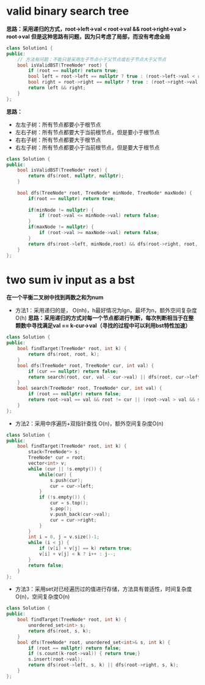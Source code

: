 # valid binary search tree
**思路：采用递归的方式，root->left->val < root->val && root->right->val > root->val**
**但是这种思路有问题，因为只考虑了局部，而没有考虑全局**
``` cpp
class Solution1 {
public:
    // 方法有问题：不能只是采用左子节点小于父节点或右子节点大于父节点
    bool isValidBST(TreeNode* root) {
        if (root == nullptr) return true;
        bool left = root->left == nullptr ? true : (root->left->val < root->val ? isValidBST(root->left) : false);
        bool right = root->right == nullptr ? true : (root->right->val > root->val ? isValidBST(root->right) : false);
        return left && right;
    }
};
```

**思路：**
- 左左子树：所有节点都要小于根节点
- 左右子树：所有节点都要大于当前根节点，但是要小于根节点
- 右右子树：所有节点都要大于根节点
- 右左子树：所有节点都要小于当前根节点，但是要大于根节点
``` cpp
class Solution {
public:
    bool isValidBST(TreeNode* root) {
        return dfs(root, nullptr, nullptr);
    }
    
    bool dfs(TreeNode* root, TreeNode* minNode, TreeNode* maxNode) {
        if(root == nullptr) return true;
        
        if(minNode != nullptr) {
            if (root->val <= minNode->val) return false;
        }
        if(maxNode != nullptr) {
            if (root->val >= maxNode->val) return false;
        }
        return dfs(root->left, minNode,root) && dfs(root->right, root, maxNode);
    }
};
```

# two sum iv input as a bst
**在一个平衡二叉树中找到两数之和为num**
- 方法1：采用递归的是， O(nh)，h最好情况为lgn，最坏为n，额外空间复杂度O(h)
**思路：采用递归的方式对每一个节点都进行判断，每次判断相当于在整颗数中寻找满足val == k-cur->val（寻找的过程中可以利用bst特性加速）**
``` cpp
class Solution {
public:
    bool findTarget(TreeNode* root, int k) {
        return dfs(root, root, k);
    }
    bool dfs(TreeNode* root, TreeNode* cur, int val) {
        if (cur == nullptr) return false;
        return search(root, cur, val - cur->val) || dfs(root, cur->left, val) || dfs(root, cur->right, val);
    }
    bool search(TreeNode* root, TreeNode* cur, int val) {
        if (root == nullptr) return false;
        return root->val == val && root != cur || (root->val > val && search(root->left, cur, val)) || (root->val < val && search(root->right, cur, val));
    }
};
```
- 方法2：采用中序遍历+双指针查找 O(n)，额外空间复杂度O(n)
``` cpp
class Solution {
public:
    bool findTarget(TreeNode* root, int k) {
        stack<TreeNode*> s;
        TreeNode* cur = root;
        vector<int> v;
        while (cur || !s.empty()) {
            while(cur) {
                s.push(cur);
                cur = cur->left;
            }
            if (!s.empty()) {
                cur = s.top();
                s.pop();
                v.push_back(cur->val);
                cur = cur->right;
            }
        }
        int i = 0, j = v.size()-1;
        while (i < j) {
            if (v[i] + v[j] == k) return true;
            v[i] + v[j] < k ? i++ : j--;
        }
        return false;
    }
};
```
- 方法3：采用set对已经遍历过的值进行存储，方法具有普适性，时间复杂度O(n)，空间复杂度O(n)
``` cpp
class Solution {
public:
    bool findTarget(TreeNode* root, int k) {
        unordered_set<int> s;
        return dfs(root, s, k);
    }
    bool dfs(TreeNode* root, unordered_set<int>& s, int k) {
        if (root == nullptr) return false;
        if (s.count(k-root->val)) { return true;}
        s.insert(root->val);
        return dfs(root->left, s, k) || dfs(root->right, s, k);
    }
};
```